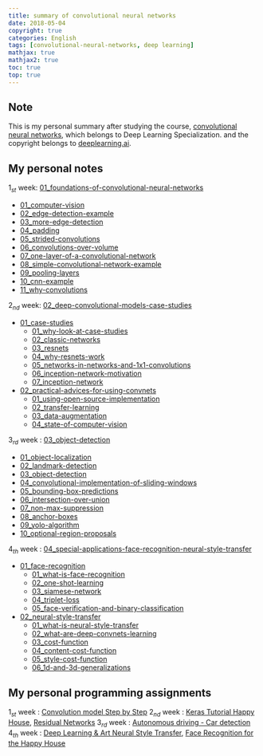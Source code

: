 ```yaml
---
title: summary of convolutional neural networks
date: 2018-05-04
copyright: true
categories: English
tags: [convolutional-neural-networks, deep learning]
mathjax: true
mathjax2: true
toc: true
top: true
---
```


## Note
This is my personal summary after studying the course, [convolutional neural networks](https://www.coursera.org/learn/convolutional-neural-networks), which belongs to Deep Learning Specialization. and the copyright belongs to [deeplearning.ai](https://www.deeplearning.ai/).

## My personal notes

${1_{st}}$ week: [01_foundations-of-convolutional-neural-networks](/2018/05/01/01_foundations-of-convolutional-neural-networks)
- [01_computer-vision](/2018/05/01/01_foundations-of-convolutional-neural-networks/##01_computer-vision)
- [02_edge-detection-example](/2018/05/01/01_foundations-of-convolutional-neural-networks/##02_edge-detection-example)
- [03_more-edge-detection](/2018/05/01/01_foundations-of-convolutional-neural-networks/##03_more-edge-detection)
- [04_padding](/2018/05/01/01_foundations-of-convolutional-neural-networks/##04_padding)
- [05_strided-convolutions](/2018/05/01/01_foundations-of-convolutional-neural-networks/##05_strided-convolutions)
- [06_convolutions-over-volume](/2018/05/01/01_foundations-of-convolutional-neural-networks/##06_convolutions-over-volume)
- [07_one-layer-of-a-convolutional-network](/2018/05/01/01_foundations-of-convolutional-neural-networks/##07_one-layer-of-a-convolutional-network)
- [08_simple-convolutional-network-example](/2018/05/01/01_foundations-of-convolutional-neural-networks/##08_simple-convolutional-network-example)
- [09_pooling-layers](/2018/05/01/01_foundations-of-convolutional-neural-networks/##09_pooling-layers)
- [10_cnn-example](/2018/05/01/01_foundations-of-convolutional-neural-networks/##10_cnn-example)
- [11_why-convolutions](/2018/05/01/01_foundations-of-convolutional-neural-networks/##11_why-convolutions)

$2_{nd}$ week: [02_deep-convolutional-models-case-studies](/2018/05/01/02_deep-convolutional-models-case-studies)
- [01_case-studies](/2018/05/01/02_deep-convolutional-models-case-studies/##01_case-studies)
    - [01_why-look-at-case-studies](/2018/05/01/02_deep-convolutional-models-case-studies/###01_why-look-at-case-studies)
    - [02_classic-networks](/2018/05/01/02_deep-convolutional-models-case-studies/###02_classic-networks)
    - [03_resnets](/2018/05/01/02_deep-convolutional-models-case-studies/###03_resnets)
    - [04_why-resnets-work](/2018/05/01/02_deep-convolutional-models-case-studies/###04_why-resnets-work)
    - [05_networks-in-networks-and-1x1-convolutions](/2018/05/01/02_deep-convolutional-models-case-studies/###05_networks-in-networks-and-1x1-convolutions)
    - [06_inception-network-motivation](/2018/05/01/02_deep-convolutional-models-case-studies/###06_inception-network-motivation)
    - [07_inception-network](/2018/05/01/02_deep-convolutional-models-case-studies/###07_inception-network)
- [02_practical-advices-for-using-convnets](/2018/05/01/02_deep-convolutional-models-case-studies/##02_practical-advices-for-using-convnets)
    - [01_using-open-source-implementation](/2018/05/01/02_deep-convolutional-models-case-studies/###01_using-open-source-implementation)
    - [02_transfer-learning](/2018/05/01/02_deep-convolutional-models-case-studies/###02_transfer-learning)
    - [03_data-augmentation](/2018/05/01/02_deep-convolutional-models-case-studies/###03_data-augmentation)
    - [04_state-of-computer-vision](/2018/05/01/02_deep-convolutional-models-case-studies/###04_state-of-computer-vision)

$3_{rd}$ week : [03_object-detection](/2018/05/03/03_object-detection/)
- [01_object-localization](/2018/05/03/03_object-detection/##01_object-localization)
- [02_landmark-detection](/2018/05/03/03_object-detection/##02_landmark-detection)
- [03_object-detection](/2018/05/03/03_object-detection/##03_object-detection)
- [04_convolutional-implementation-of-sliding-windows](/2018/05/03/03_object-detection/##04_convolutional-implementation-of-sliding-windows)
- [05_bounding-box-predictions](/2018/05/03/03_object-detection/##05_bounding-box-predictions)
- [06_intersection-over-union](/2018/05/03/03_object-detection/##06_intersection-over-union)
- [07_non-max-suppression](/2018/05/03/03_object-detection/##07_non-max-suppression)
- [08_anchor-boxes](/2018/05/03/03_object-detection/##08_anchor-boxes)
- [09_yolo-algorithm](/2018/05/03/03_object-detection/##09_yolo-algorithm)
- [10_optional-region-proposals](/2018/05/03/03_object-detection/##10_optional-region-proposals)

$4_{th}$ week : [04_special-applications-face-recognition-neural-style-transfer](/2018/05/04/04_special-applications-face-recognition-neural-style-transfer/) 
- [01_face-recognition](/2018/05/03/04_special-applications-face-recognition-neural-style-transfer/##01_face-recognition)
  - [01_what-is-face-recognition](/2018/05/03/04_special-applications-face-recognition-neural-style-transfer/###01_what-is-face-recognition)
  - [02_one-shot-learning](/2018/05/03/04_special-applications-face-recognition-neural-style-transfer/###02_one-shot-learning)
  - [03_siamese-network](/2018/05/03/04_special-applications-face-recognition-neural-style-transfer/###03_siamese-network)
  - [04_triplet-loss](/2018/05/03/04_special-applications-face-recognition-neural-style-transfer/###04_triplet-loss)
  - [05_face-verification-and-binary-classification](/2018/05/03/04_special-applications-face-recognition-neural-style-transfer/###05_face-verification-and-binary-classification)
- [02_neural-style-transfer](/2018/05/03/04_special-applications-face-recognition-neural-style-transfer/##02_neural-style-transfer)
  - [01_what-is-neural-style-transfer](/2018/05/03/04_special-applications-face-recognition-neural-style-transfer/###01_what-is-neural-style-transfer)
  - [02_what-are-deep-convnets-learning](/2018/05/03/04_special-applications-face-recognition-neural-style-transfer/###02_what-are-deep-convnets-learning)
  - [03_cost-function](/2018/05/03/04_special-applications-face-recognition-neural-style-transfer/###03_cost-function)
  - [04_content-cost-function](/2018/05/03/04_special-applications-face-recognition-neural-style-transfer/###04_content-cost-function)
  - [05_style-cost-function](/2018/05/03/04_special-applications-face-recognition-neural-style-transfer/###05_style-cost-function)
  - [06_1d-and-3d-generalizations](/2018/05/03/04_special-applications-face-recognition-neural-style-transfer/###06_1d-and-3d-generalizations)

## My personal programming assignments

$1_{st}$ week : [Convolution model Step by Step](/2018/05/01/Convolution+model+-+Step+by+Step+-+v2/)
$2_{nd}$ week : [Keras Tutorial Happy House](/2018/05/02/Keras+-+Tutorial+-+Happy+House+v2/), [Residual Networks](/2018/05/02/Residual+Networks+-+v2/)
$3_{rd}$ week : [Autonomous driving - Car detection](/2018/05/03/Autonomous+driving+application+-+Car+detection+-+v3/)
$4_{th}$ week : [Deep Learning & Art Neural Style Transfer](/2018/05/04/Art+Generation+with+Neural+Style+Transfer+-+v3/), [Face Recognition for the Happy House](/2018/05/04/Face+Recognition+for+the+Happy+House+-+v3/)
